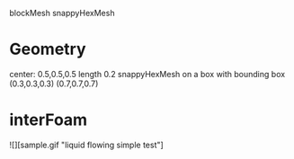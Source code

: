 blockMesh
snappyHexMesh

# Geometry
center: 0.5,0.5,0.5
length 0.2
snappyHexMesh on a box with bounding box (0.3,0.3,0.3) (0.7,0.7,0.7)

# interFoam

![][sample.gif "liquid flowing simple test"]